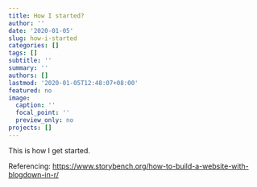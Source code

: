 ```yaml
---
title: How I started?
author: ''
date: '2020-01-05'
slug: how-i-started
categories: []
tags: []
subtitle: ''
summary: ''
authors: []
lastmod: '2020-01-05T12:48:07+08:00'
featured: no
image:
  caption: ''
  focal_point: ''
  preview_only: no
projects: []
---
```


This is how I get started.

Referencing: https://www.storybench.org/how-to-build-a-website-with-blogdown-in-r/